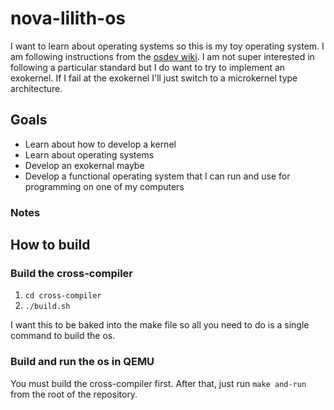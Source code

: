 # nova-lilith-os

I want to learn about operating systems so this is my toy operating system. I am following instructions from the [osdev wiki](https://wiki.osdev.org/). I am not super interested in following a particular standard but I do want to try to implement an exokernel. If I fail at the exokernel I'll just switch to a microkernel type architecture.

## Goals

- Learn about how to develop a kernel
- Learn about operating systems
- Develop an exokernal maybe
- Develop a functional operating system that I can run and use for programming on one of my computers

### Notes

## How to build

### Build the cross-compiler

1. `cd cross-compiler`
1. `./build.sh`

I want this to be baked into the make file so all you need to do is a single command to build the os.

### Build and run the os in QEMU

You must build the cross-compiler first. After that, just run `make and-run` from the root of the repository.
